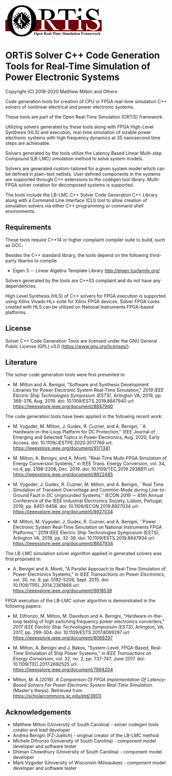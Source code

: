 <img src="./ortis_logo_300dpi.png" width="300"/>

# ORTiS Solver C++ Code Generation Tools for Real-Time Simulation of Power Electronic Systems 

Copyright (C) 2019-2020 Matthew Milton and Others

Code generation tools for creation of CPU or FPGA real-time simulation C++ solvers of nonlinear electrical and power electronic systems.

These tools are part of the Open Real-Time Simulation (ORTiS) framework.

Utilizing solvers generated by these tools along with FPGA High-Level Synthesis (HLS) and execution, real-time simulation of sizable power electronic systems with high frequency dynamics at 35 nanosecond time steps are achievable.

Solvers generated by the tools utilize the Latency Based Linear Multi-step Compound (LB-LMC) simulation method to solve system models.  

Solvers are generated custom-tailored for a given system model which can be defined in plain-text netlists.  User defined components in the systems are supported through C++ extensions to the codegen tool library.  Multi-FPGA solver creation for decomposed systems is supported.

The tools include the LB-LMC C++ Solver Code Generation C++ Library along with a Command Line Interface (CLI) tool to allow creation of simulation solvers via either C++ programming or command shell environments.

## Requirements

These tools require C++14 or higher complaint compiler suite to build, such as GCC.

Besides the C++ standard library, the tools depend on the following third-party libaries to compile:

  * Eigen 3 -- Linear Algebra Template Library
http://eigen.tuxfamily.org/

Solvers generated by the tools are C++03 complaint and do not have any dependencies.

High Level Synthesis (HLS) of C++ solvers for FPGA execution is supported using Xilinx Vivado HLx suite for Xilinx FPGA devices.  Solver FPGA cores created with HLS can be utilized on National Instruments FPGA-based platforms.

## License

Solver C++ Code Generation Tools are licensed under the GNU General Public License (GPL) v3.0 (https://www.gnu.org/licenses/).

## Literature 
  
The solver code generation tools were first presented in:

* M. Milton and A. Benigni, "Software and Synthesis Development Libraries for Power Electronic System Real-Time Simulation," *2019 IEEE Electric Ship Technologies Symposium (ESTS)*, Arlington VA, 2019, pp. 368-376, Aug. 2019.
doi: 10.1109/ESTS.2019.8847940
url: https://ieeexplore.ieee.org/document/8847940

The code generation tools have been applied in the following recent work:

* M. Vygoder, M. Milton, J. Gudex, R. Cuzner, and A. Benigni, ``A Hardware-in-the-Loop Platform for DC Protection,'' IEEE Journal of Emerging and Selected Topics in Power Electronics, Aug. 2020, Early Access.
doi:  10.1109/JESTPE.2020.3017769
url: https://ieeexplore.ieee.org/document/9171341

* M. Milton, A. Benigni, and A. Monti, "Real-Time Multi-FPGA Simulation of Energy Conversion Systems," in IEEE Trans. Energy Conversion, vol. 34, no.4, pp. 2198-2208, Dec. 2019.
doi:  10.1109/TEC.2019.2938811
url: https://ieeexplore.ieee.org/document/8822485

* M. Vygoder, J. Gudex, R. Cuzner, M. Milton, and A. Benigni, ``Real Time Simulation of Transient Overvoltage and Common-Mode during Line-to-Ground Fault in DC Ungrounded Systems,'' IECON 2019 -- 45th Annual Conference of the IEEE Industrial Electronics Society, Lisbon, Portugal, 2019, pp. 6451-6456.
doi: 10.1109/IECON.2019.8927034
url: https://ieeexplore.ieee.org/document/8927034

* M. Milton, M. Vygoder, J. Gudex, R. Cuzner, and A. Benigni, ``Power Electronic System Real-Time Simulation on National Instruments FPGA Platforms,'' 2019 IEEE Electric Ship Technologies Symposium (ESTS), Arlington VA, 2019, pp. 32-38.
doi:  10.1109/ESTS.2019.8847934
url: https://ieeexplore.ieee.org/document/8847934
  
The LB-LMC simulation solver algorithm applied in generated solvers was first proposed in:  

 * A. Benigni and A. Monti, "A Parallel Approach to Real-Time Simulation of Power Electronics Systems," in *IEEE Transactions on Power Electronics*, vol. 30, no. 9, pp. 5192-5206, Sept. 2015.
doi: 10.1109/TPEL.2014.2361868
url: https://ieeexplore.ieee.org/document/6918539

FPGA execution of the LB-LMC solver algorithm is demonstrated in the following papers: 

* M. Difronzo, M. Milton, M. Davidson and A. Benigni, "Hardware-in-the-loop testing of high switching frequency power electronics converters," *2017 IEEE Electric Ship Technologies Symposium (ESTS)*, Arlington, VA, 2017, pp. 299-304.
doi: 10.1109/ESTS.2017.8069297
url: https://ieeexplore.ieee.org/document/8069297

 * M. Milton, A. Benigni and J. Bakos, "System-Level, FPGA-Based, Real-Time Simulation of Ship Power Systems," in *IEEE Transactions on Energy Conversion*, vol. 32, no. 2, pp. 737-747, June 2017.
doi: 10.1109/TEC.2017.2692525
url: https://ieeexplore.ieee.org/document/7894204
 
 * Milton, M. A.(2016). *A Comparison Of FPGA Implementation Of Latency-Based Solvers For Power Electronic System Real-Time Simulation*. (Master's thesis). Retrieved from https://scholarcommons.sc.edu/etd/3903

## Acknowledgements
* Matthew Milton (University of South Carolina) - solver codegen tools creator and lead developer
* Andrea Benigni (FZ-Juelich) - original creator of the LB-LMC method
* Michele Difronzo (University of South Carolina) - component model developer and software tester
* Dhiman Chowdhury (University of South Carolina) - component model developer
* Mark Vygoder (University of Wisconsin-Milwaukee) - component model developer and software tester



